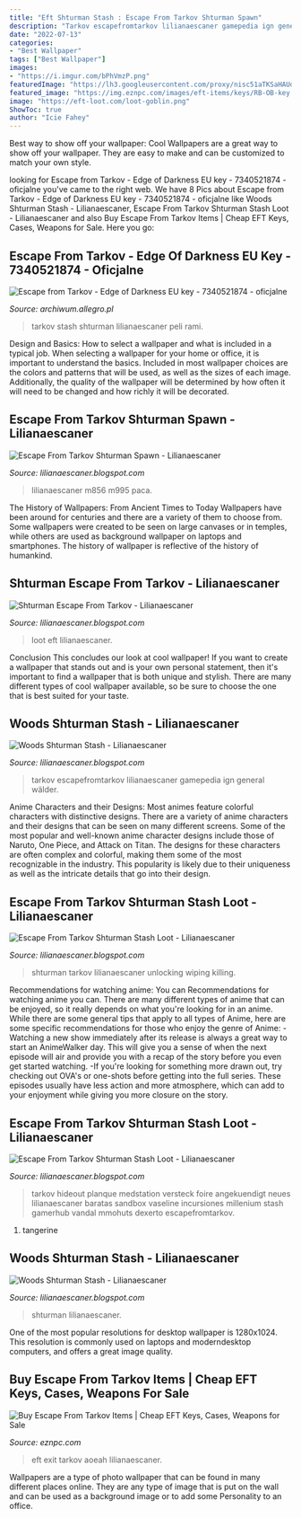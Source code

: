 ```yaml
---
title: "Eft Shturman Stash : Escape From Tarkov Shturman Spawn"
description: "Tarkov escapefromtarkov lilianaescaner gamepedia ign general wälder"
date: "2022-07-13"
categories:
- "Best Wallpaper"
tags: ["Best Wallpaper"]
images:
- "https://i.imgur.com/bPhVmzP.png"
featuredImage: "https://lh3.googleusercontent.com/proxy/nisc51aTKSaHAUdeduJjNM5qcSPQNOwYR30U-y7_-5Ax2XoWvzYdXptDSJE6nDK-emI9EpbzfwCei1g1r-LLBshcahlj6iOD=w1200-h630-pd"
featured_image: "https://img.eznpc.com/images/eft-items/keys/RB-OB-key.png"
image: "https://eft-loot.com/loot-goblin.png"
ShowToc: true
author: "Icie Fahey"
---
```



Best way to show off your wallpaper:
Cool Wallpapers are a great way to show off your wallpaper. They are easy to make and can be customized to match your own style.

	

		
looking for Escape from Tarkov - Edge of Darkness EU key - 7340521874 - oficjalne you've came to the right web. We have 8 Pics about Escape from Tarkov - Edge of Darkness EU key - 7340521874 - oficjalne like Woods Shturman Stash - Lilianaescaner, Escape From Tarkov Shturman Stash Loot - Lilianaescaner and also Buy Escape From Tarkov Items | Cheap EFT Keys, Cases, Weapons for Sale. Here you go:
		
    
## Escape From Tarkov - Edge Of Darkness EU Key - 7340521874 - Oficjalne

<img loading=lazy src="https://a.allegroimg.com/s1024/0ce2a4/22f5cff3498ca51aef0e6686c86a" onerror="this.onerror=null;this.src='https://tse1.mm.bing.net/th?id=OIP.egPLMAucwcS6xB4MYJh--wHaHa&amp;pid=15.1';" alt="Escape from Tarkov - Edge of Darkness EU key - 7340521874 - oficjalne">

_Source: archiwum.allegro.pl_

>tarkov stash shturman lilianaescaner peli rami. 

	

Design and Basics: How to select a wallpaper and what is included in a typical job.
When selecting a wallpaper for your home or office, it is important to understand the basics. Included in most wallpaper choices are the colors and patterns that will be used, as well as the sizes of each image. Additionally, the quality of the wallpaper will be determined by how often it will need to be changed and how richly it will be decorated.

    
## Escape From Tarkov Shturman Spawn - Lilianaescaner

<img loading=lazy src="https://i.imgur.com/bPhVmzP.png" onerror="this.onerror=null;this.src='https://tse2.mm.bing.net/th?id=OIP.NSkKZQSk5PKySAcXOR1pdgHaEK&amp;pid=15.1';" alt="Escape From Tarkov Shturman Spawn - Lilianaescaner">

_Source: lilianaescaner.blogspot.com_

>lilianaescaner m856 m995 paca. 

	

The History of Wallpapers: From Ancient Times to Today
Wallpapers have been around for centuries and there are a variety of them to choose from. Some wallpapers were created to be seen on large canvases or in temples, while others are used as background wallpaper on laptops and smartphones. The history of wallpaper is reflective of the history of humankind.

    
## Shturman Escape From Tarkov - Lilianaescaner

<img loading=lazy src="https://eft-loot.com/loot-goblin.png" onerror="this.onerror=null;this.src='https://tse1.mm.bing.net/th?id=OIP.KDlCqRlry_hDWpASY-e1PQHaD4&amp;pid=15.1';" alt="Shturman Escape From Tarkov - Lilianaescaner">

_Source: lilianaescaner.blogspot.com_

>loot eft lilianaescaner. 

	

Conclusion
This concludes our look at cool wallpaper! If you want to create a wallpaper that stands out and is your own personal statement, then it's important to find a wallpaper that is both unique and stylish. There are many different types of cool wallpaper available, so be sure to choose the one that is best suited for your taste.

    
## Woods Shturman Stash - Lilianaescaner

<img loading=lazy src="https://gamepedia.cursecdn.com/escapefromtarkov_gamepedia/3/3e/Banner_woods.png" onerror="this.onerror=null;this.src='https://tse4.mm.bing.net/th?id=OIP.OFnvAGeRrj1GHVRXALxmDQHaEd&amp;pid=15.1';" alt="Woods Shturman Stash - Lilianaescaner">

_Source: lilianaescaner.blogspot.com_

>tarkov escapefromtarkov lilianaescaner gamepedia ign general wälder. 

	

Anime Characters and their Designs: Most animes feature colorful characters with distinctive designs.
There are a variety of anime characters and their designs that can be seen on many different screens. Some of the most popular and well-known anime character designs include those of Naruto, One Piece, and Attack on Titan. The designs for these characters are often complex and colorful, making them some of the most recognizable in the industry. This popularity is likely due to their uniqueness as well as the intricate details that go into their design.

    
## Escape From Tarkov Shturman Stash Loot - Lilianaescaner

<img loading=lazy src="https://lh3.googleusercontent.com/proxy/nisc51aTKSaHAUdeduJjNM5qcSPQNOwYR30U-y7_-5Ax2XoWvzYdXptDSJE6nDK-emI9EpbzfwCei1g1r-LLBshcahlj6iOD=w1200-h630-pd" onerror="this.onerror=null;this.src='https://tse1.mm.bing.net/th?id=OIP.ZRO0rso4TpZB2qO-Di6ptAHaD4&amp;pid=15.1';" alt="Escape From Tarkov Shturman Stash Loot - Lilianaescaner">

_Source: lilianaescaner.blogspot.com_

>shturman tarkov lilianaescaner unlocking wiping killing. 

	

Recommendations for watching anime: You can
Recommendations for watching anime you can. There are many different types of anime that can be enjoyed, so it really depends on what you're looking for in an anime. While there are some general tips that apply to all types of Anime, here are some specific recommendations for those who enjoy the genre of Anime: 
-Watching a new show immediately after its release is always a great way to start an AnimeWalker day. This will give you a sense of when the next episode will air and provide you with a recap of the story before you even get started watching. 
-If you're looking for something more drawn out, try checking out OVA's or one-shots before getting into the full series. These episodes usually have less action and more atmosphere, which can add to your enjoyment while giving you more closure on the story.

    
## Escape From Tarkov Shturman Stash Loot - Lilianaescaner

<img loading=lazy src="https://tierlisted-ugc.s3.us-west-1.amazonaws.com/f127f84a86424a558d5bec204e761450.png" onerror="this.onerror=null;this.src='https://tse4.mm.bing.net/th?id=OIP.JZh4DKhPZ3o0gushnF4H2wHaD_&amp;pid=15.1';" alt="Escape From Tarkov Shturman Stash Loot - Lilianaescaner">

_Source: lilianaescaner.blogspot.com_

>tarkov hideout planque medstation versteck foire angekuendigt neues lilianaescaner baratas sandbox vaseline incursiones millenium stash gamerhub vandal mmohuts dexerto escapefromtarkov. 

	

1. tangerine 

    
## Woods Shturman Stash - Lilianaescaner

<img loading=lazy src="https://i.ytimg.com/vi/eICaabQniKc/hqdefault.jpg" onerror="this.onerror=null;this.src='https://tse1.mm.bing.net/th?id=OIP.Bo_jt6CduDY6kpgpyD1NHQHaFj&amp;pid=15.1';" alt="Woods Shturman Stash - Lilianaescaner">

_Source: lilianaescaner.blogspot.com_

>shturman lilianaescaner. 

	

One of the most popular resolutions for desktop wallpaper is 1280x1024. This resolution is commonly used on laptops and moderndesktop computers, and offers a great image quality.

    
## Buy Escape From Tarkov Items | Cheap EFT Keys, Cases, Weapons For Sale

<img loading=lazy src="https://img.eznpc.com/images/eft-items/keys/RB-OB-key.png" onerror="this.onerror=null;this.src='https://tse2.mm.bing.net/th?id=OIP.nLLWCAyB2zFmprZL0-mHHgAAAA&amp;pid=15.1';" alt="Buy Escape From Tarkov Items | Cheap EFT Keys, Cases, Weapons for Sale">

_Source: eznpc.com_

>eft exit tarkov aoeah lilianaescaner. 

	



Wallpapers are a type of photo wallpaper that can be found in many different places online. They are any type of image that is put on the wall and can be used as a background image or to add some Personality to an office.

